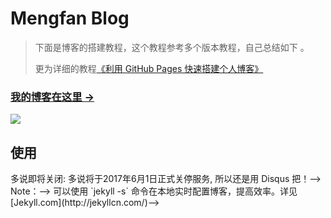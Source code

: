 # Mengfan Blog

> 下面是博客的搭建教程，这个教程参考多个版本教程，自己总结如下 。
> 
> 更为详细的教程[《利用 GitHub Pages 快速搭建个人博客》](http://www.jianshu.com/p/e68fba58f75c)
> 
### [我的博客在这里 &rarr;](http://mengfanxu123.github.io)

![](https://raw.githubusercontent.com/qiubaiying/qiubaiying.github.io/master/img/readme-home.png)


## 使用

<!--* 开始-->
<!--	* [环境](#环境)-->
<!--	* [开始](#开始)-->
<!--	* [撰写博文](#撰写博文)-->
<!--* 组件-->
<!--	* [侧边栏](#侧边栏)-->
<!--	* [迷你关于我](#mini-about-me)-->
<!--	* [推荐标签](#featured-tags)-->
<!--	* [好友链接](#friends)-->
<!--	* [HTML5 演示文档布局](#keynote-layout)-->
<!--* 评论与 Google/Baidu Analytics-->
<!--	* [评论](#comment)-->
<!--	* [网站分析](#analytics) -->
<!--* 高级部分-->
<!--	* [自定义](#customization)-->
<!--	* [标题底图](#header-image)-->
<!--	* [搜索展示标题-头文件](#seo-title)-->
<!---->
<!---->
<!---->
<!--### 环境-->
<!---->
<!--如果你安装了 [jekyll](http://jekyllcn.com/)，那你只需要在命令行输入`jekyll serve` 或 `jekyll s`就能在本地浏览器中输入`http://127.0.0.1:4000/`预览主题,还可以边修改边自动运行修改后的文件（需要刷新浏览器）。-->
<!---->
<!---->
<!---->
<!---->
<!--### 开始-->
<!---->
<!--你可以通用修改 `_config.yml`文件来轻松的开始搭建自己的博客:-->
<!---->
<!--```-->
<!--# Site settings-->
<!--title: Hux Blog             # 你的博客网站标题-->
<!--SEOTitle: Hux Blog			# 在后面会详细谈到-->
<!--description: "Cool Blog"    # 随便说点，描述一下-->
<!---->
<!--# SNS settings      -->
<!--github_username: huxpro     # 你的github账号-->
<!--weibo_username: huxpro      # 你的微博账号，底部链接会自动更新的。-->
<!---->
<!--# Build settings-->
<!--# paginate: 10              # 一页你准备放几篇文章-->
<!--```-->
<!---->
<!--Jekyll官方网站还有很多的参数可以调，比如设置文章的链接形式...网址在这里：[Jekyll - Official Site](http://jekyllrb.com/) 中文版的在这里：[Jekyll中文](http://jekyllcn.com/).-->
<!---->
<!--### 撰写博文-->
<!---->
<!--要发表的文章一般以 **Markdown** 的格式放在这里`_posts/`，你只要看看这篇模板里的文章你就立刻明白该如何设置。-->
<!---->
<!--yaml 头文件长这样:-->
<!---->
<!--```-->
<!------->
<!--layout:     post-->
<!--title:      定时器 你真的会使用吗？-->
<!--subtitle:   iOS定时器详解-->
<!--date:       2016-12-13-->
<!--author:     BY-->
<!--header-img: img/post-bg-ios9-web.jpg-->
<!--catalog: 	 true-->
<!--tags:-->
<!--    - iOS-->
<!--    - 定时器-->
<!------->
<!---->
<!--```-->
<!---->
<!--### 侧边栏-->
<!---->
<!--看右边:-->
<!--![](https://raw.githubusercontent.com/qiubaiying/qiubaiying.github.io/master/img/readme-side.png)-->
<!---->
<!--设置是在 `_config.yml`文件里面的`Sidebar settings`那块。-->
<!---->
<!--```-->
<!--# Sidebar settings-->
<!--sidebar: true  #添加侧边栏-->
<!--sidebar-about-description: "简单的描述一下你自己"-->
<!--sidebar-avatar: /img/avatar-by.jpg     #你的大头贴，请使用绝对地址.注意：名字区分大小写！后缀名也是-->
<!--```-->
<!---->
<!--侧边栏是响应式布局的，当屏幕尺寸小于992px的时候，侧边栏就会移动到底部。具体请见bootstrap栅格系统 <http://v3.bootcss.com/css/>-->
<!---->
<!---->
<!--### Mini About Me-->
<!---->
<!--Mini-About-Me 这个模块将在你的头像下面，展示你所有的社交账号。这个也是响应式布局，当屏幕变小时候，会将其移动到页面底部，只不过会稍微有点小变化，具体请看代码。-->
<!---->
<!--### Featured Tags-->
<!---->
<!--看到这个网站 [Medium](http://medium.com) 的推荐标签非常的炫酷，所以我将他加了进来。-->
<!--这个模块现在是独立的，可以呈现在所有页面，包括主页和发表的每一篇文章标题的头上。-->
<!---->
<!--```-->
<!--# Featured Tags-->
<!--featured-tags: true  -->
<!--featured-condition-size: 1     # A tag will be featured if the size of it is more than this condition value-->
<!--```-->
<!---->
<!--唯一需要注意的是`featured-condition-size`: 如果一个标签的 SIZE，也就是使用该标签的文章数大于上面设定的条件值，这个标签就会在首页上被推荐。-->
<!-- -->
<!--内部有一个条件模板 `{% if tag[1].size > {{site.featured-condition-size}} %}` 是用来做筛选过滤的.-->
<!---->
<!--### Social-media Account-->
<!---->
<!--在下面输入的社交账号，没有的添加的不会显示在侧边框中。新加入了[简书](https:/www.jianshu.com)链接, <http://www.jianshu.com/u/e71990ada2fd>-->
<!---->
<!--	# SNS settings-->
<!--	RSS: false-->
<!--	jianshu_username: 	jianshu_id -->
<!--	zhihu_username:     username-->
<!--	facebook_username:  username-->
<!--	github_username:    username-->
<!--	# weibo_username:   username-->
<!--	-->
<!--	-->
<!---->
<!--![](http://ww4.sinaimg.cn/large/006tKfTcgy1fgrgbgf77aj308i02v748.jpg)-->
<!---->
<!--### Friends-->
<!---->
<!--好友链接部分。这会在全部页面显示。-->
<!---->
<!--设置是在 `_config.yml`文件里面的`Friends`那块，自己加吧。-->
<!---->
<!--```-->
<!--# Friends-->
<!--friends: [-->
<!--    {-->
<!--        title: "BY Blog",-->
<!--        href: "https://qiubaiying.github.io/"-->
<!--    },-->
<!--    {-->
<!--        title: "Apple",-->
<!--        href: "https://apple.com/"-->
<!--    }-->
<!--]-->
<!--```-->
<!---->
<!---->
<!--### Keynote Layout-->
<!---->
<!--HTML5幻灯片的排版：-->
<!---->
<!--![](https://camo.githubusercontent.com/f30347a118171820b46befdf77e7b7c53a5641a9/687474703a2f2f6875616e677875616e2e6d652f696d672f626c6f672d6b65796e6f74652e6a7067)-->
<!---->
<!--这部分是用于占用html格式的幻灯片的，一般用到的是 Reveal.js, Impress.js, Slides, Prezi 等等.我认为一个现代化的博客怎么能少了放html幻灯的功能呢~-->
<!---->
<!--其主要原理是添加一个 `iframe`，在里面加入外部链接。你可以直接写到头文件里面去，详情请见下面的yaml头文件的写法。-->
<!---->
<!--```-->
<!------->
<!--layout:     keynote-->
<!--iframe:     "http://huangxuan.me/js-module-7day/"-->
<!------->
<!--```-->
<!---->
<!--iframe在不同的设备中，将会自动的调整大小。保留内边距是为了让手机用户可以向下滑动，以及添加更多的内容。-->
<!---->
<!---->
<!--### Comment-->
<!---->
<!--博客不仅支持多说[Duoshuo](http://duoshuo.com)评论系统,支持[Disqus](http://disqus.com)评论系统。-->
<!---->
<!-->多说即将关闭: 多说将于2017年6月1日正式关停服务, 所以还是用 Disqus 把！-->
<!---->
<!--`Disqus`优点是：国际比较流行，界面也很大气、简介，如果有人评论，还能实时通知，直接回复通知的邮件就行了；缺点是：评论必须要去注册一个disqus账号，分享一般只有Facebook和Twitter，另外在墙内加载速度略慢了一点。想要知道长啥样，可以看以前的版本点[这里](http://brucezhaor.github.io/about.html) 最下面就可以看到。-->
<!---->
<!-- -->
<!--~~`多说` 优点是：支持国内各主流社交软件(微博，微信，豆瓣，QQ空间 ...)一键分享按钮功能，另外登陆比较方便，管理界面也是纯中文的，相对于disqus全英文的要容易操作一些；缺点是：就是界面丑了一点。-->
<!--当然你是可以自定义界面的css的，详情请看多说开发者文档 <http://dev.duoshuo.com/docs/5003ecd94cab3e7250000008>。~~-->
<!---->
<!---->
<!---->
<!---->
<!--**首先**，你需要去注册一个Disqus帐号。**不要直接使用我的啊！**-->
<!---->
<!--**其次**，你只需要在下面的yaml头文件中设置一下就可以了。-->
<!---->
<!---->
<!--```-->
<!--disqus_username: shrotName-->
<!--```-->
<!---->
<!--~~**最后**多说是支持分享的，如果你不想分享，请这样设置：`duoshuo_share: false`。你可以同时使用两个评论系统，不过个人感觉怪怪的。~~-->
<!---->
<!--### Analytics-->
<!---->
<!--网站分析，现在支持百度统计和Google Analytics。需要去官方网站注册一下，然后将返回的code贴在下面：-->
<!---->
<!--```-->
<!--# Baidu Analytics-->
<!--ba_track_id: 4cc1f2d8f3067386cc5cdb626a202900-->
<!---->
<!--# Google Analytics-->
<!--ga_track_id: 'UA-49627206-1'            # 你用Google账号去注册一个就会给你一个这样的id-->
<!--ga_domain: huangxuan.me			# 默认的是 auto, 这里我是自定义了的域名，你如果没有自己的域名，需要改成auto。-->
<!--```-->
<!---->
<!--### Customization-->
<!---->
<!--如果你喜欢折腾，你可以去自定义我的这个模板的 code，[Grunt](gruntjs.com)已经为你准备好了。（感谢 Clean Blog）-->
<!---->
<!--JavaScript 的压缩混淆、Less 的编译、Apache 2.0 许可通告的添加与 watch 代码改动，这些任务都揽括其中。简单的在命令行中输入 `grunt` 就可以执行默认任务来帮你构建文件了。如果你想搞一搞 JavaScript 或 Less 的话，`grunt watch` 会帮助到你的。-->
<!---->
<!--**如果你可以理解 `_include/` 和 `_layouts/`文件夹下的代码（这里是整个界面布局的地方），你就可以使用 Jekyll 使用的模版引擎 [Liquid](https://github.com/Shopify/liquid/wiki)的语法直接修改/添加代码，来进行更有创意的自定义界面啦！**-->
<!---->
<!--### Header Image-->
<!---->
<!--标题底图是可以自己选的，看看几篇示例post你就知道如何设置了。在-->
<!--  [issue #6 ](https://github.com/Huxpro/huxpro.github.io/issues/6) 中我被问到：怎么样才能让标题底图好看呢？-->
<!--  -->
<!--标题底图的选取完全是看个人的审美了，我也帮不了你。每一篇文章可以有不同的底图，你想放什么就放什么，最后宽度要够，大小不要太大，否则加载慢啊。-->
<!---->
<!--但是需要注意的是本模板的标题是**白色**的，所以背景色要设置为**灰色**或者**黑色**，总之深色系就对了。当然你还可以自定义修改字体颜色，总之，用github pages就是可以完全的个性定制自己的博客。-->
<!---->
<!--### SEO Title-->
<!---->
<!--我的博客标题是 **“BY Blog”** 但是我想要在搜索的时候显示 **“柏荧的博客 | BY Blog”** ，这个就需要 SEO Title 来定义了。-->
<!---->
<!--其实这个 SEO Title 就是定义了<head><title>标题</title></head>这个里面的东西和多说分享的标题，你可以自行修改的。-->
<!---->
<!--### 关于收到"Page Build Warning"的 Email-->
<!---->
<!--由于jekyll升级到3.0.x,对原来的 pygments 代码高亮不再支持，现只支持一种-rouge，所以你需要在 `_config.yml`文件中修改`highlighter: rouge`.另外还需要在`_config.yml`文件中加上`gems: [jekyll-paginate]`.-->
<!---->
<!--同时,你需要更新你的本地 jekyll 环境.-->
<!---->
<!--使用`jekyll server`的同学需要这样：-->
<!---->
<!--1. `gem update jekyll` # 更新jekyll-->
<!--2. `gem update github-pages` #更新依赖的包-->
<!---->
<!--使用`bundle exec jekyll server`的同学在更新 jekyll 后，需要输入`bundle update`来更新依赖的包.-->
<!---->
<!--> Note：-->
<!--> 可以使用 `jekyll -s` 命令在本地实时配置博客，提高效率。详见 [Jekyll.com](http://jekyllcn.com/)-->
<!---->
<!--参考文档：[using jekyll with pages](https://help.github.com/articles/using-jekyll-with-pages/) & [Upgrading from 2.x to 3.x](http://jekyllrb.com/docs/upgrading/2-to-3/)-->
<!---->
<!---->
<!--## 致谢-->
<!---->
<!--1. 这个模板是从这里[Hux](https://github.com/Huxpro/huxpro.github.io) fork 的。感谢这个作者 -->
<!--2. 感谢 Jekyll、Github Pages 和 Bootstrap!-->
<!---->


